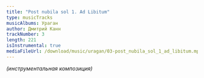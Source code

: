 ```yaml
---
title: "Post nubila sol 1. Ad Libitum"
type: musicTracks
musicAlbums: Ураган
author: Дмитрий Канн
trackNumber: 3
length: 221
isInstrumental: true
mediaFileUrl: /download/music/uragan/03-post_nubila_sol_1_ad_libitum.mp3
---
```


*(инструментальная композиция)*

